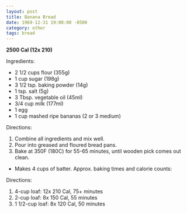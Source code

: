 ```yaml
---
layout: post
title: Banana Bread
date: 1969-12-31 19:00:00 -0500
category: other
tags: bread
---
```

<b>2500 Cal (12x 210)</b>
  
Ingredients:  
<ul>
 	<li>2 1/2 cups flour (355g)</li>
 	<li>1 cup sugar (198g)</li>
 	<li>3 1/2 tsp. baking powder (14g)</li>
 	<li>1 tsp. salt (5g)</li>
 	<li>3 Tbsp. vegetable oil (45ml)</li>
 	<li>3/4 cup milk (177ml)</li>
 	<li>1 egg</li>
 	<li>1 cup mashed ripe bananas (2 or 3 medium)</li>
</ul>
Directions:  
<ol>
 	<li>Combine all ingredients and mix well.</li>
 	<li>Pour into greased and floured bread pans.</li>
 	<li>Bake at 350F (180C) for 55-65 minutes, until wooden pick comes out clean.</li>
</ol>
<ul>
 	<li>Makes 4 cups of batter. Approx. baking times and calorie counts:</li>
</ul>
Directions:  
<ol>
 	<li>4-cup loaf: 12x 210 Cal, 75+ minutes</li>
 	<li>2-cup loaf: 8x 150 Cal, 55 minutes</li>
 	<li>1 1/2-cup loaf: 8x 120 Cal, 50 minutes</li>
</ol>
